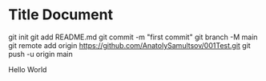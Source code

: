 # Title Document
git init
git add README.md
git commit -m "first commit"
git branch -M main
git remote add origin https://github.com/AnatolySamultsov/001Test.git
git push -u origin main

Hello World
